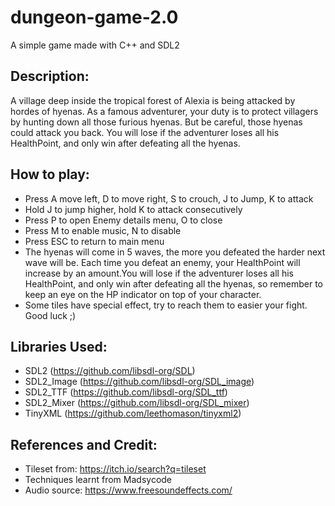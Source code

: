 # dungeon-game-2.0
A simple game made with C++ and SDL2
## Description:
A village deep inside the tropical forest of Alexia is being attacked by hordes of hyenas. As a famous adventurer, your duty is to protect villagers by hunting down all those furious hyenas. But be careful, those hyenas could attack you back. You will lose if the adventurer loses all his HealthPoint, and only win after defeating all the hyenas.

## How to play:
- Press A move left, D to move right, S to crouch, J to Jump, K to attack
- Hold J to jump higher, hold K to attack consecutively 
- Press P to open Enemy details menu, O to close
- Press M to enable music, N to disable
- Press ESC to return to main menu
- The hyenas will come in 5 waves, the more you defeated the harder next wave will be. Each time you defeat an enemy, your HealthPoint will increase by an amount.You will lose if the adventurer loses all his HealthPoint, and only win after defeating all the hyenas, so remember to keep an eye on the HP indicator on top of your character. 
- Some tiles have special effect, try to reach them to easier your fight. Good luck ;)
## Libraries Used:
- SDL2 (https://github.com/libsdl-org/SDL)
- SDL2_Image (https://github.com/libsdl-org/SDL_image)
- SDL2_TTF (https://github.com/libsdl-org/SDL_ttf)
- SDL2_Mixer (https://github.com/libsdl-org/SDL_mixer)
- TinyXML (https://github.com/leethomason/tinyxml2)
## References and Credit:
- Tileset from: https://itch.io/search?q=tileset
- Techniques learnt from Madsycode
- Audio source: https://www.freesoundeffects.com/
